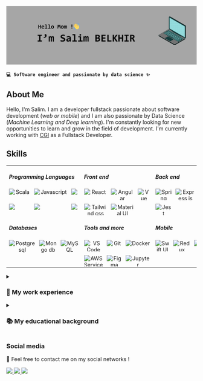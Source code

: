 <!--
**Salim-belkhir/Salim-belkhir** is a ✨ _special_ ✨ repository because its `README.md` (this file) appears on your GitHub profile.

Here are some ideas to get you started:

- 🔭 I’m currently working on ...
- 🌱 I’m currently learning ...
- 👯 I’m looking to collaborate on ...
- 🤔 I’m looking for help with ...
- 💬 Ask me about ...
- 📫 How to reach me: ...
- 😄 Pronouns: ...
- ⚡ Fun fact: ...
-->

![Bannière](assets/banniere_github.png)


**`💻 Software engineer and passionate by data science ✨`**

## About Me

Hello, I'm Salim. I am a developer fullstack passionate about software development (*web or mobile*) and I am also passionate by Data Science (*Machine Learning and Deep learning*). I'm constantly looking for new opportunities to learn and grow in the field of development.
I'm currently working with [CGI](https://www.cgi.com/en) as a Fullstack Developer.

## Skills



<table align="center">
    <tr>
        <td valign="top" width="30%">
            <h5>Programming Languages</h5>
            <div style="display: grid; grid-template-columns: auto auto auto; text-align: center; gap: 10px">
                <img src="https://cdn.jsdelivr.net/gh/devicons/devicon/icons/scala/scala-original.svg" alt="Scala" height="30">
                <img src="https://cdn.jsdelivr.net/gh/devicons/devicon/icons/javascript/javascript-original.svg" alt="Javascript" height="30" />
                <img src="https://cdn.jsdelivr.net/gh/devicons/devicon/icons/typescript/typescript-original.svg" height="30" />
                <img src="https://cdn.jsdelivr.net/gh/devicons/devicon/icons/swift/swift-original.svg" height="30" />
                <img src="https://cdn.jsdelivr.net/gh/devicons/devicon/icons/java/java-original.svg" height="30"/>
                <img src="https://cdn.jsdelivr.net/gh/devicons/devicon/icons/python/python-original.svg" height="30" />
            </div>
        </td>
        <td valign="top" width="30%">
            <h5>Front end</h5>
            <div style="display: grid; grid-template-columns: auto auto auto; text-align: center; gap: 10px">
                <img src="https://cdn.jsdelivr.net/gh/devicons/devicon/icons/react/react-original.svg" alt="React" height="30">
                <img src="https://cdn.jsdelivr.net/gh/devicons/devicon/icons/angularjs/angularjs-plain.svg" alt="Angular" height="30" />
                <img src="https://cdn.jsdelivr.net/gh/devicons/devicon/icons/vuejs/vuejs-original.svg" height="30" alt="Vue"/>
                <img src="https://cdn.jsdelivr.net/gh/devicons/devicon/icons/tailwindcss/tailwindcss-plain.svg" height="30" alt="Tailwind css" />
                <img src="https://cdn.jsdelivr.net/gh/devicons/devicon/icons/materialui/materialui-original.svg" height="30" alt="Material UI" />
            </div>
        </td>
        <td valign="top" width="30%">
            <h5>Back end</h5>
            <div style="display: grid; grid-template-columns: auto auto auto; text-align: center; gap: 10px">
                <img src="https://cdn.jsdelivr.net/gh/devicons/devicon/icons/spring/spring-original.svg" alt="Spring boot" height="30" />
                <img src="https://cdn.jsdelivr.net/gh/devicons/devicon/icons/nodejs/nodejs-original.svg" alt="Express js" height="30" />
                <img src="https://cdn.jsdelivr.net/gh/devicons/devicon/icons/nestjs/nestjs-plain.svg" alt="Nest js" height="30" />
                <img src="https://cdn.jsdelivr.net/gh/devicons/devicon/icons/jest/jest-plain.svg" alt="Jest" height="30" />
            </div>    
        </td>
    </tr>
    <tr>
        <td valign="top" width="30%">
            <h5>Databases</h5>
            <div style="display: grid; grid-template-columns: auto auto auto; text-align: center; gap: 10px">
                <img src="https://cdn.jsdelivr.net/gh/devicons/devicon/icons/postgresql/postgresql-original-wordmark.svg" alt="Postgresql" height="50" />      
                <img src="https://cdn.jsdelivr.net/gh/devicons/devicon/icons/mongodb/mongodb-plain-wordmark.svg" alt="Mongo db" height="50" />
                <img src="https://cdn.jsdelivr.net/gh/devicons/devicon/icons/mysql/mysql-original-wordmark.svg" alt="MySQL" height="60" />   
            </div>    
        </td>
        <td valign="top" width="30%">
            <h5>Tools and more</h5>
            <div style="display: grid; grid-template-columns: auto auto auto; text-align: center; gap: 10px">
                <img src="https://cdn.jsdelivr.net/gh/devicons/devicon/icons/vscode/vscode-original.svg" height="30" alt="VS Code" />
                <img src="https://cdn.jsdelivr.net/gh/devicons/devicon/icons/git/git-original.svg" height="30" alt="Git" />
                <img src="https://cdn.jsdelivr.net/gh/devicons/devicon/icons/docker/docker-plain.svg" height="30" alt="Docker" />
                <img src="https://cdn.jsdelivr.net/gh/devicons/devicon/icons/amazonwebservices/amazonwebservices-original.svg" height="30" alt="AWS Service" />
                <img src="https://cdn.jsdelivr.net/gh/devicons/devicon/icons/figma/figma-original.svg" height="30" alt="Figma" />
                <img src="https://cdn.jsdelivr.net/gh/devicons/devicon/icons/jupyter/jupyter-original-wordmark.svg" height="30" alt="Jupyter Notebook" />
            </div>
        </td>
        <td valign="top" width="30%">
            <h5>Mobile</h5>
            <div style="display: grid; grid-template-columns: auto auto auto; text-align: center; gap: 10px">
                <img src="https://humancoders-formations.s3.amazonaws.com/uploads/course/logo/231/formation-swiftui-multiplateforme.png" height="30" alt="Swift UI" />
                <img src="https://cdn.jsdelivr.net/gh/devicons/devicon/icons/redux/redux-original.svg" height="30" alt="Redux" />
                <img src="https://cdn.jsdelivr.net/gh/devicons/devicon/icons/react/react-original.svg" height="30" alt="React native" />
            </div>
        </td>
    </tr>
</table>





<details>
    <summary><h3>💼 My work experience</h3></summary>
</details>


<details>
    <summary><h3>📚 My educational background</h3></summary>


<div style="background-color: #fff; border: 1px solid #ccc; border-radius: 5px; padding: 20px; margin: 10px; box-shadow: 2px 2px 5px #aaa;">
    <h2 style="color: #333;">🧑‍🎓 Engineering student in Computer Science and Management</h2>
    <h3 style="color: #666; margin: 5px 0;">🏫 School : Polytech Montpellier</h3>
    <p style="color: #666; margin: 5px 0;">📍City : Montpellier</p>
    <p style="color: #666; margin: 5px 0;">📆 Years of study : September 2021 - June 2024</p>
    <p style="color: #666; margin: 5px 0;">📋 Description : During my engineering studies, I was able to discover a variety of subjects in both IT and management. In IT, we strengthened our programming skills, programming software, websites and mobile applications, as well as IoT. We did data science (data analyst, data engineering and AI, machine learning, deep learning, etc.). 
We also worked on architecture and security.
On the management side, we learned how to run a business, manage teams and so on.</p>
    <p style="color: #666; margin: 5px 0;"> <a href="https://www.polytech.umontpellier.fr/formation/cycle-ingenieur/informatique-et-gestion/en-quelques-mots">🔗 Informations about IG</a>
    </p>
</div>

<!-- Informations sur la deuxième école -->
<div style="background-color: #fff; border: 1px solid #ccc; border-radius: 5px; padding: 20px; margin: 10px; box-shadow: 2px 2px 5px #aaa;">
    <h2 style="color: #333;">🧑‍🎓 Student in a preparatory class for top-tier schools</h2>
    <h3 style="color: #666; margin: 5px 0;">🏫 School : Polytech Montpellier</h3>
    <p style="color: #666; margin: 5px 0;">📍City : Montpellier</p>
    <p style="color: #666; margin: 5px 0;">📆 Years of study : September 2019 - June 2021</p>
    <p style="color: #666; margin: 5px 0;">📋 Description : 2 years of preparatory classes. It was fairly general, with Physics, Chemistry, Mathematics and Computer Science as the main subjects. At the end of these 2 years, an international ranking was established to continue in the engineering cycle.</p>
    <p style="color: #666; margin: 5px 0;"> <a href="https://www.polytech.umontpellier.fr/formation/peip">🔗 Informations about Peip</a>
    </p>
</div>

</details>




### Social media
💬 Feel free to contact me on my social networks !

<a href="https://www.linkedin.com/in/salim-belkhir">
    <img height="35" src="https://cdn.jsdelivr.net/gh/devicons/devicon/icons/linkedin/linkedin-original.svg" />
</a>
<a href="https://www.kaggle.com/salimbelkhir">
    <img height="35" src="https://cdn.jsdelivr.net/gh/devicons/devicon/icons/kaggle/kaggle-original.svg" />
</a>
<a href="mailto:salimbelkhir7@gmail.com">
    <img height="30" src="https://upload.wikimedia.org/wikipedia/commons/thumb/7/7e/Gmail_icon_%282020%29.svg/1280px-Gmail_icon_%282020%29.svg.png" />
</a>